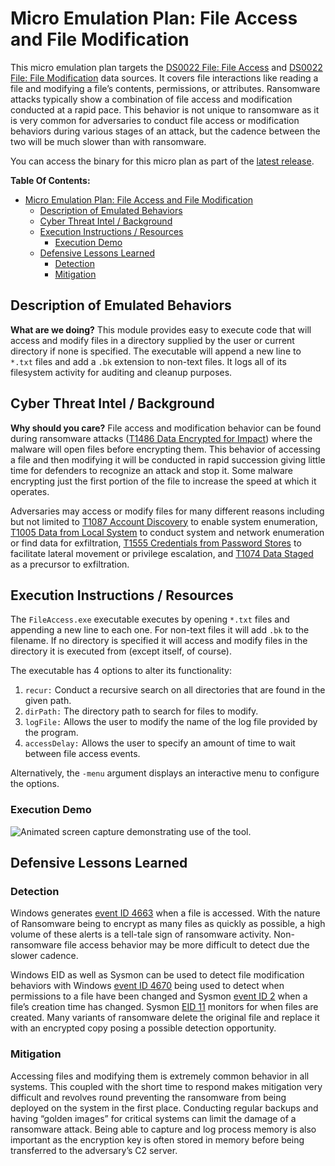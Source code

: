 # Micro Emulation Plan: File Access and File Modification

This micro emulation plan targets the [DS0022 File: File
Access](https://attack.mitre.org/datasources/DS0022/#File%20Access) and [DS0022
File: File
Modification](https://attack.mitre.org/datasources/DS0022/#File%20Modification)
data sources. It covers file interactions like reading a file and modifying a
file’s contents, permissions, or attributes. Ransomware attacks typically show a
combination of file access and modification conducted at a rapid pace. This
behavior is not unique to ransomware as it is very common for adversaries to
conduct file access or modification behaviors during various stages of an
attack, but the cadence between the two will be much slower than with
ransomware.

You can access the binary for this micro plan as part of the [latest release](https://github.com/center-for-threat-informed-defense/adversary_emulation_library/releases). 

**Table Of Contents:**

- [Micro Emulation Plan: File Access and File Modification](#micro-emulation-plan-file-access-and-file-modification)
  - [Description of Emulated Behaviors](#description-of-emulated-behaviors)
  - [Cyber Threat Intel / Background](#cyber-threat-intel--background)
  - [Execution Instructions / Resources](#execution-instructions--resources)
    - [Execution Demo](#execution-demo)
  - [Defensive Lessons Learned](#defensive-lessons-learned)
    - [Detection](#detection)
    - [Mitigation](#mitigation)

## Description of Emulated Behaviors

**What are we doing?** This module provides easy to execute code that will
access and modify files in a directory supplied by the user or current directory
if none is specified. The executable will append a new line to `*.txt` files and
add a `.bk` extension to non-text files. It logs all of its filesystem activity
for auditing and cleanup purposes.

## Cyber Threat Intel / Background

**Why should you care?** File access and modification behavior can be found
during ransomware attacks ([T1486 Data Encrypted for
Impact](https://attack.mitre.org/techniques/T1486)) where the malware will open
files before encrypting them. This behavior of accessing a file and then
modifying it will be conducted in rapid succession giving little time for
defenders to recognize an attack and stop it. Some malware encrypting just the
first portion of the file to increase the speed at which it operates.

Adversaries may access or modify files for many different reasons including but
not limited to [T1087 Account
Discovery](https://attack.mitre.org/techniques/T1087) to enable system
enumeration, [T1005 Data from Local
System](https://attack.mitre.org/techniques/T1005) to conduct system and network
enumeration or find data for exfiltration, [T1555 Credentials from Password
Stores](https://attack.mitre.org/techniques/T1555) to facilitate lateral
movement or privilege escalation, and [T1074 Data
Staged](https://attack.mitre.org/techniques/T1074) as a precursor to
exfiltration.

## Execution Instructions / Resources

The `FileAccess.exe` executable executes by opening `*.txt` files and appending
a new line to each one. For non-text files it will add `.bk` to the filename. If
no directory is specified it will access and modify files in the directory it is
executed from (except itself, of course).

The executable has 4 options to alter its functionality:

1. `recur:` Conduct a recursive search on all directories that are found in the
   given path.
2. `dirPath:` The directory path to search for files to modify.
3. `logFile:` Allows the user to modify the name of the log file provided by
   the program.
4. `accessDelay:` Allows the user to specify an amount of time to wait between
   file access events.

Alternatively, the `-menu` argument displays an interactive menu to configure
the options.

### Execution Demo

![Animated screen capture demonstrating use of the tool.](docs/files.gif)

## Defensive Lessons Learned

### Detection

Windows generates [event ID
4663](https://docs.microsoft.com/en-us/windows/security/threat-protection/auditing/event-4663)
when a file is accessed. With the nature of Ransomware being to encrypt as many
files as quickly as possible, a high volume of these alerts is a tell-tale sign
of ransomware activity. Non-ransomware file access behavior may be more
difficult to detect due the slower cadence.

Windows EID as well as Sysmon can be used to detect file modification behaviors
with Windows [event ID
4670](https://docs.microsoft.com/en-us/windows/security/threat-protection/auditing/event-4670)
being used to detect when permissions to a file have been changed and Sysmon
[event ID
2](https://docs.microsoft.com/en-us/sysinternals/downloads/sysmon#event-id-11-filecreate)
when a file’s creation time has changed. Sysmon [EID
11](https://docs.microsoft.com/en-us/sysinternals/downloads/sysmon#event-id-11-filecreate)
monitors for when files are created. Many variants of ransomware delete the
original file and replace it with an encrypted copy posing a possible detection
opportunity.

### Mitigation

Accessing files and modifying them is extremely common behavior in all systems.
This coupled with the short time to respond makes mitigation very difficult and
revolves round preventing the ransomware from being deployed on the system in
the first place. Conducting regular backups and having “golden images” for
critical systems can limit the damage of a ransomware attack. Being able to
capture and log process memory is also important as the encryption key is often
stored in memory before being transferred to the adversary’s C2 server.

